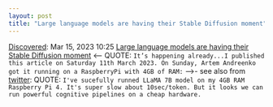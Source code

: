 ```yaml
---
layout: post
title: "Large language models are having their Stable Diffusion moment"
---
```

[Discovered](http://rolandtanglao.com/2020/07/29/p1-blogthis-checkvist-list-links-to-blog/): Mar 15, 2023 10:25  [Large language models are having their Stable Diffusion moment](https://simonwillison.net/2023/Mar/11/llama/)  <-- QUOTE: `It’s happening already...I published this article on Saturday 11th March 2023. On Sunday, Artem Andreenko got it running on a RaspberryPi with 4GB of RAM:` -->- see also from [twitter](https://twitter.com/miolini/status/1634982361757790209): QUOTE: `I've sucefully runned LLaMA 7B model on my 4GB RAM Raspberry Pi 4. It's super slow about 10sec/token. But it looks we can run powerful cognitive pipelines on a cheap hardware.`
